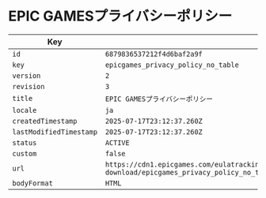 # EPIC GAMESプライバシーポリシー

| Key | Value |
| --- | ----- |
| `id` | `6879836537212f4d6baf2a9f` |
| `key` | `epicgames_privacy_policy_no_table` |
| `version` | `2` |
| `revision` | `3` |
| `title` | `EPIC GAMESプライバシーポリシー` |
| `locale` | `ja` |
| `createdTimestamp` | `2025-07-17T23:12:37.260Z` |
| `lastModifiedTimestamp` | `2025-07-17T23:12:37.260Z` |
| `status` | `ACTIVE` |
| `custom` | `false` |
| `url` | `https://cdn1.epicgames.com/eulatracking-download/epicgames_privacy_policy_no_table/ja/v2/r3/7086bf18e75af1ca9318734334e9c4c6.pdf` |
| `bodyFormat` | `HTML` |
